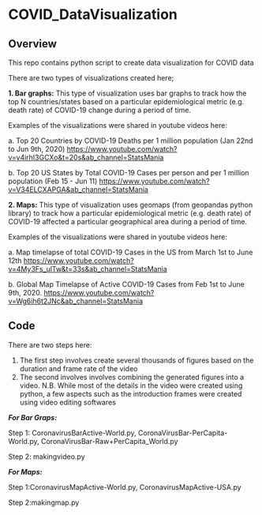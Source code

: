 # COVID_DataVisualization
## Overview
This repo contains python script to create data visualization for COVID data

There are two types of visualizations created here;

__1. Bar graphs:__ This type of visualization uses bar graphs to track how the top N countries/states based on a particular epidemiological metric (e.g. death rate) of COVID-19 change during a period of time.

Examples of the visualizations were shared in youtube videos here:

a. Top 20 Countries by COVID-19 Deaths per 1 million population (Jan 22nd to Jun 9th, 2020)
https://www.youtube.com/watch?v=y4irhI3GCXo&t=20s&ab_channel=StatsMania

b. Top 20 US States by Total COVID-19 Cases per person and per 1 million population (Feb 15 - Jun 11)
https://www.youtube.com/watch?v=V34ELCXAPGA&ab_channel=StatsMania



__2. Maps:__ This type of visualization uses geomaps (from geopandas python library) to track how a particular epidemiological metric (e.g. death rate) of COVID-19 affected a particular geographical area during a period of time.

Examples of the visualizations were shared in youtube videos here:

a. Map timelapse of total COVID-19 Cases in the US from March 1st to June 12th
https://www.youtube.com/watch?v=4My3Fs_ulTw&t=33s&ab_channel=StatsMania

b. Global Map Timelapse of Active COVID-19 Cases from Feb 1st to June 9th, 2020.
https://www.youtube.com/watch?v=Wg6ih6t2JNc&ab_channel=StatsMania
  
## Code

There are two steps here:
1. The first step involves create several thousands of figures based on the duration and frame rate of the video
2. The second involves involves combining the generated figures into a video.
N.B. While most of the details in the video were created using python, a few aspects such as the introduction frames were created using video editing softwares

___For Bar Graps:___

Step 1: CoronavirusBarActive-World.py, CoronaVirusBar-PerCapita-World.py, CoronaVirusBar-Raw+PerCapita_World.py

Step 2: makingvideo.py

___For Maps:___

Step 1:CoronavirusMapActive-World.py, CoronavirusMapActive-USA.py

Step 2:makingmap.py


